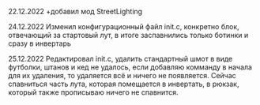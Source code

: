 22.12.2022
+добавил мод StreetLighting

24.12.2022
Изменил конфигурационный файл init.c, конкретно блок, отвечающий за стартовый лут, в итоге заспавнились только ботинки и сразу в инвертарь

25.12.2022
Редактировал init.c, удалить стандартный шмот в виде футболки, штанов и кед не удалось, если добавляю комманду в начала для их удаления, то удаляется всё и ничего не появляется.
Сейчас спавниться часть лута, которая помещается в инвертать, в рюкзак, который также прописываю ничего не спавнится.
